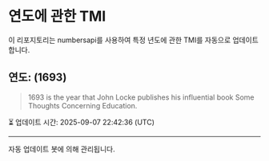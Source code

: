 
# 연도에 관한 TMI

이 리포지토리는 numbersapi를 사용하여 특정 년도에 관한 TMI를 자동으로 업데이트합니다.

## 연도: (1693)
> 1693 is the year that John Locke publishes his influential book Some Thoughts Concerning Education.

⏳ 업데이트 시간: 2025-09-07 22:42:36 (UTC)

---
자동 업데이트 봇에 의해 관리됩니다.
